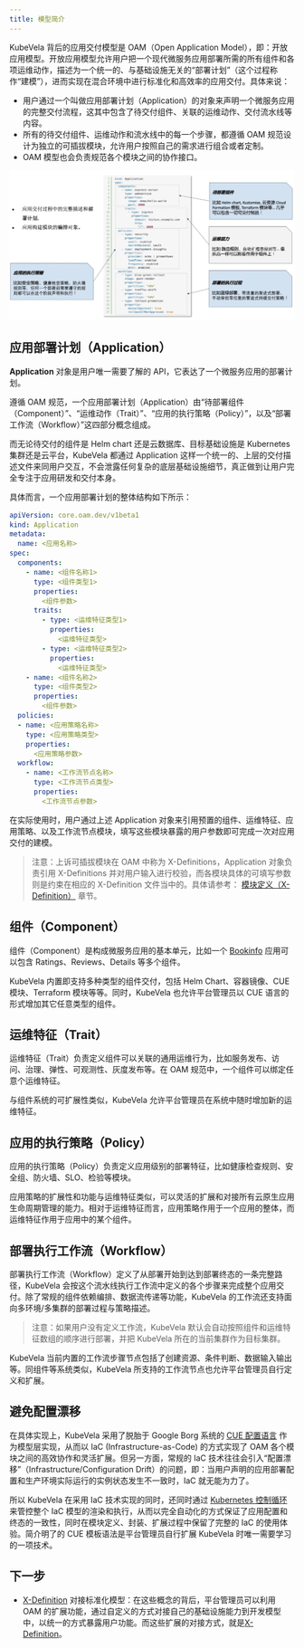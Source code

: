 ```yaml
---
title: 模型简介
---
```


KubeVela 背后的应用交付模型是 OAM（Open Application Model），即：开放应用模型。开放应用模型允许用户把一个现代微服务应用部署所需的所有组件和各项运维动作，描述为一个统一的、与基础设施无关的“部署计划”（这个过程称作“建模”），进而实现在混合环境中进行标准化和高效率的应用交付。具体来说：

* 用户通过一个叫做应用部署计划（Application）的对象来声明一个微服务应用的完整交付流程，这其中包含了待交付组件、关联的运维动作、交付流水线等内容。
* 所有的待交付组件、运维动作和流水线中的每一个步骤，都遵循 OAM 规范设计为独立的可插拔模块，允许用户按照自己的需求进行组合或者定制。
* OAM 模型也会负责规范各个模块之间的协作接口。

![oam-model](../../resources/oam-model.jpg)

## 应用部署计划（Application）

**Application** 对象是用户唯一需要了解的 API，它表达了一个微服务应用的部署计划。

遵循 OAM 规范，一个应用部署计划（Application）由“待部署组件（Component）”、“运维动作（Trait）”、“应用的执行策略（Policy）”，以及“部署工作流（Workflow）”这四部分概念组成。

而无论待交付的组件是 Helm chart 还是云数据库、目标基础设施是 Kubernetes 集群还是云平台，KubeVela 都通过 Application 这样一个统一的、上层的交付描述文件来同用户交互，不会泄露任何复杂的底层基础设施细节，真正做到让用户完全专注于应用研发和交付本身。

具体而言，一个应用部署计划的整体结构如下所示：

```yaml
apiVersion: core.oam.dev/v1beta1
kind: Application
metadata:
  name: <应用名称>
spec:
  components:
    - name: <组件名称1>
      type: <组件类型1>
      properties:
        <组件参数>
      traits:
        - type: <运维特征类型1>
          properties:
            <运维特征类型>
        - type: <运维特征类型2>
          properties:
            <运维特征类型>
    - name: <组件名称2>
      type: <组件类型2>
      properties:
        <组件参数>
  policies:
  - name: <应用策略名称>
    type: <应用策略类型>
    properties:
      <应用策略参数>
  workflow:
    - name: <工作流节点名称>
      type: <工作流节点类型>
      properties:
        <工作流节点参数>   
```

在实际使用时，用户通过上述 Application 对象来引用预置的组件、运维特征、应用策略、以及工作流节点模块，填写这些模块暴露的用户参数即可完成一次对应用交付的建模。

> 注意：上诉可插拔模块在 OAM 中称为 X-Definitions，Application 对象负责引用 X-Definitions 并对用户输入进行校验，而各模块具体的可填写参数则是约束在相应的 X-Definition 文件当中的。具体请参考： [模块定义（X-Definition）](./x-definition) 章节。

## 组件（Component）

组件（Component）是构成微服务应用的基本单元，比如一个 [Bookinfo](https://istio.io/latest/docs/examples/bookinfo/) 应用可以包含 Ratings、Reviews、Details 等多个组件。

KubeVela 内置即支持多种类型的组件交付，包括 Helm Chart、容器镜像、CUE 模块、Terraform 模块等等。同时，KubeVela 也允许平台管理员以 CUE 语言的形式增加其它任意类型的组件。

## 运维特征（Trait）

运维特征（Trait）负责定义组件可以关联的通用运维行为，比如服务发布、访问、治理、弹性、可观测性、灰度发布等。在 OAM 规范中，一个组件可以绑定任意个运维特征。

与组件系统的可扩展性类似，KubeVela 允许平台管理员在系统中随时增加新的运维特征。

## 应用的执行策略（Policy）

应用的执行策略（Policy）负责定义应用级别的部署特征，比如健康检查规则、安全组、防火墙、SLO、检验等模块。

应用策略的扩展性和功能与运维特征类似，可以灵活的扩展和对接所有云原生应用生命周期管理的能力。相对于运维特征而言，应用策略作用于一个应用的整体，而运维特征作用于应用中的某个组件。

## 部署执行工作流（Workflow）

部署执行工作流（Workflow）定义了从部署开始到达到部署终态的一条完整路径，KubeVela 会按这个流水线执行工作流中定义的各个步骤来完成整个应用交付。除了常规的组件依赖编排、数据流传递等功能，KubeVela 的工作流还支持面向多环境/多集群的部署过程与策略描述。

> 注意：如果用户没有定义工作流，KubeVela 默认会自动按照组件和运维特征数组的顺序进行部署，并把 KubeVela 所在的当前集群作为目标集群。

KubeVela 当前内置的工作流步骤节点包括了创建资源、条件判断、数据输入输出等。同组件等系统类似，KubeVela 所支持的工作流节点也允许平台管理员自行定义和扩展。

## 避免配置漂移

在具体实现上，KubeVela 采用了脱胎于 Google Borg 系统的 [CUE 配置语言](https://cuelang.org/) 作为模型层实现，从而以 IaC (Infrastructure-as-Code) 的方式实现了 OAM 各个模块之间的高效协作和灵活扩展。但另一方面，常规的 IaC 技术往往会引入“配置漂移”（Infrastructure/Configuration Drift）的问题，即：当用户声明的应用部署配置和生产环境实际运行的实例状态发生不一致时，IaC 就无能为力了。

所以 KubeVela 在采用 IaC 技术实现的同时，还同时通过 [Kubernetes 控制循环](https://kubernetes.io/docs/concepts/architecture/controller/) 来管控整个 IaC 模型的渲染和执行，从而以完全自动化的方式保证了应用配置和终态的一致性，同时在模块定义、封装、扩展过程中保留了完整的 IaC 的使用体验。简介明了的 CUE 模板语法是平台管理员自行扩展 KubeVela 时唯一需要学习的一项技术。

## 下一步

- [X-Definition](x-definition) 对接标准化模型：在这些概念的背后，平台管理员可以利用 OAM 的扩展功能，通过自定义的方式对接自己的基础设施能力到开发模型中，以统一的方式暴露用户功能。而这些扩展的对接方式，就是[X-Definition](x-definition)。